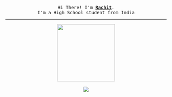 <p align="center">
  <br>
  <samp>
    Hi There! I'm <b><a rel="nofollow noopener noreferrer" target="_blank" href="https://armoredvortex.github.io">Rachit</a></b>.
    <br>I'm a High School student from India<br>
</samp>
</p>
<hr>
<div align="center">
	<img height="180em" src="https://github-readme-stats.vercel.app/api?username=ArmoredVortex&count_private=true&show_icons=true&theme=nord&border_color=000000" />
	<br>
	<br>
	<img src="https://gpvc.arturio.dev/armoredvortex">
</div>


<!--
**ArmoredVortex/ArmoredVortex** is a ✨ _special_ ✨ repository because its `README.md` (this file) appears on your GitHub profile.

Here are some ideas to get you started:

- 🔭 I’m currently working on ...
- 🌱 I’m currently learning ...
- 👯 I’m looking to collaborate on ...
- 🤔 I’m looking for help with ...
- 💬 Ask me about ...
- 📫 How to reach me: ...
- 😄 Pronouns: ...
- ⚡ Fun fact: ...
-->
